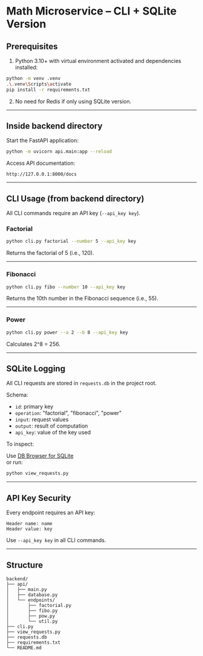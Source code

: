 # Math Microservice – CLI + SQLite Version

## Prerequisites

1. Python 3.10+ with virtual environment activated and dependencies installed:

```bash
python -m venv .venv
.\.venv\Scripts\activate
pip install -r requirements.txt
```

2. No need for Redis if only using SQLite version.

---

## Inside backend directory

Start the FastAPI application:

```bash
python -m uvicorn api.main:app --reload
```

Access API documentation:

```
http://127.0.0.1:8000/docs
```

---

## CLI Usage (from backend directory)

All CLI commands require an API key (`--api_key key`).

### Factorial

```bash
python cli.py factorial --number 5 --api_key key
```

Returns the factorial of 5 (i.e., 120).

---

### Fibonacci

```bash
python cli.py fibo --number 10 --api_key key
```

Returns the 10th number in the Fibonacci sequence (i.e., 55).

---

### Power

```bash
python cli.py power --a 2 --b 8 --api_key key
```

Calculates 2^8 = 256.

---

## SQLite Logging

All CLI requests are stored in `requests.db` in the project root.

Schema:  
- `id`: primary key  
- `operation`: "factorial", "fibonacci", "power"  
- `input`: request values  
- `output`: result of computation  
- `api_key`: value of the key used

To inspect:

Use [DB Browser for SQLite](https://sqlitebrowser.org/)  
or run:

```bash
python view_requests.py
```

---

## API Key Security

Every endpoint requires an API key:

```http
Header name: name
Header value: key
```

Use `--api_key key` in all CLI commands.

---

## Structure

```
backend/
├── api/
│   ├── main.py
│   ├── database.py
│   └── endpoints/
│       ├── factorial.py
│       ├── fibo.py
│       ├── pow.py
│       └── util.py
├── cli.py
├── view_requests.py
├── requests.db
├── requirements.txt
└── README.md
```
